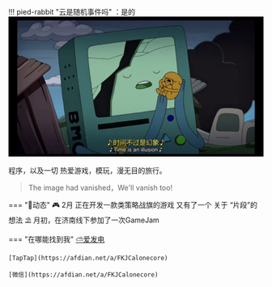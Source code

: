  
!!! pied-rabbit "云是随机事件吗"
                 ：是的
![](./assests/images/time.jpg)



程序，以及一切
热爱游戏，模玩，漫无目的旅行。



>  The image had vanished，We'll vanish too!



=== "🔋动态"
     🎮︎ 2月  正在开发一款类策略战旗的游戏
      又有了一个 关于 “片段”的想法
    ⛱️ 月初，在济南线下参加了一次GameJam

=== "在哪能找到我"
    [⛅️爱发电](https://afdian.net/a/FKJCalonecore)

    [TapTap](https://afdian.net/a/FKJCalonecore)

    [微信](https://afdian.net/a/FKJCalonecore)
